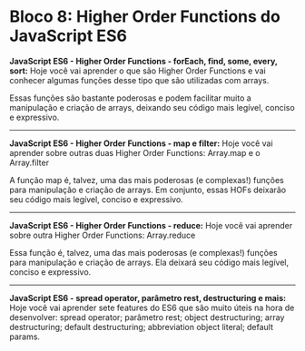 # Bloco 8: Higher Order Functions do JavaScript ES6

**JavaScript ES6 - Higher Order Functions - forEach, find, some, every, sort:** Hoje você vai aprender o que são Higher Order Functions e vai conhecer algumas funções desse tipo que são utilizadas com arrays.

Essas funções são bastante poderosas e podem facilitar muito a manipulação e criação de arrays, deixando seu código mais legível, conciso e expressivo.

------------


**JavaScript ES6 - Higher Order Functions - map e filter:** Hoje você vai aprender sobre outras duas Higher Order Functions: Array.map e o Array.filter

A função map é, talvez, uma das mais poderosas (e complexas!) funções para manipulação e criação de arrays. Em conjunto, essas HOFs deixarão seu código mais legível, conciso e expressivo.

------------


**JavaScript ES6 - Higher Order Functions - reduce:** Hoje você vai aprender sobre outra Higher Order Functions: Array.reduce

Essa função é, talvez, uma das mais poderosas (e complexas!) funções para manipulação e criação de arrays. Ela deixará seu código mais legível, conciso e expressivo.

------------

**JavaScript ES6 - spread operator, parâmetro rest, destructuring e mais:** Hoje você vai aprender sete features do ES6 que são muito úteis na hora de desenvolver:
spread operator;
parâmetro rest;
object destructuring;
array destructuring;
default destructuring;
abbreviation object literal;
default params.
